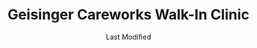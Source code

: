 ---
layout: location-page
date: Last Modified
description: "Local COVID-19 testing is available at Geisinger Careworks Walk-In Clinic in Bloomsburg, Pennsylvania, USA."
permalink: "locations/pennsylvania/bloomsburg/geisinger-careworks-walk-in-clinic/"
tags:
  - locations
  - pennsylvania
title: Geisinger Careworks Walk-In Clinic
uniqueName: geisinger-careworks-walk-in-clinic
state: Pennsylvania
stateAbbr: PA
hood: "Bloomsburg"
address: "425 E 1st St"
city: "Bloomsburg"
zip: "17815"
zipsNearby: "16820 16822 16832 16848 16852 16854 16872 16875 16882 19501 17501 18210 18011 18101 18102 18103 18104 18105 18106 18109 18195 17810 18320 18211 17003 17720 18012 18403 17920 16911 18212 17921 17922 17721 19503 18214 18321 18014 18601 18216 17812 17843 17813 19505 17814 17878 19506 17005 18603 19507 19508 18610 19510 17815 17839 16912 19511 18030 17507 17923 18031 17925 18322 18813 17508 18814 18611 17010 17001 17011 17012 17089 18815 17724 17726 18032 17820 19516 18035 18410 18411 18218 17014 17728 16914 18219 18037 17016 17083 16917 17929 17930 18612 18690 17017 18414 18038 17821 17822 17018 18220 17517 17730 18816 17823 17836 18221 18222 17020 18614 17731 19519 18817 18046 18223 18330 17022 17023 17024 17521 18416 17824 18049 18098 18099 17025 17522 17549 17319 18419 18615 18420 19522 18051 18616 17931 17932 17934 17026 17827 18224 17933 18053 18331 17935 18617 17936 18424 17027 17028 16926 17030 17735 17032 19526 18427 18225 17101 17102 17103 17104 17105 17106 17107 17108 17109 17110 17111 17112 17113 17120 17121 17122 17123 17124 17125 17126 17127 17128 17129 17130 17140 17177 17829 18618 18201 18202 17938 18056 17830 17033 17034 18619 18824 17533 17737 17036 17831 18621 18622 17037 18433 17739 17723 17740 18434 18229 17038 18230 18231 19529 17039 17941 17833 18333 17834 18058 19530 18623 17742 18624 18625 17942 18232 18440 18626 18234 17835 18059 17943 17041 18828 17042 17046 19533 18235 18001 18002 18003 18627 17043 19534 18829 17837 16930 19535 17744 17543 17045 17944 17745 17945 17840 17747 18334 18628 17946 17048 19536 18237 17049 17841 17748 17749 17750 18062 17948 17949 16932 17545 17832 17951 17952 17053 19538 17050 17055 18629 19539 18630 17056 17842 17953 17057 17058 17844 17883 17059 18631 18632 17061 17062 17751 17767 17845 17846 18239 17847 17954 19540 19541 18832 17850 17752 17754 16938 16939 18444 19544 17851 17064 17552 17853 18344 17957 17756 17758 17067 18634 18065 18635 18240 18833 17855 19545 17068 17069 17070 17072 17073 17959 17074 17960 18066 18446 18067 17857 18636 17858 18241 17076 18068 19547 18447 18448 18242 17077 17859 18069 17961 18071 17078 18244 17860 17861 18452 17862 17564 17762 17080 17963 17964 18640 18641 18642 18643 18644 18651 18347 18348 18349 18350 18346 17965 19549 17082 17864 17865 17901 17974 18245 17763 18653 17966 19601 19602 19603 19604 19605 19606 19607 19608 19609 19610 19611 19612 17567 17867 18352 19550 17569 17085 17570 17086 17087 17967 17868 17765 19551 18246 18837 17968 17970 18247 18353 17088 18078 17972 18354 18355 18501 18502 18503 18504 18505 18507 18508 18509 18510 18512 18515 18517 18518 18519 18540 18577 17870 17866 17872 17876 19554 18654 17976 18248 17090 18655 19555 17768 18079 18080 18843 18460 17978 18844 18463 17578 18845 19559 18249 18846 17093 18250 17979 17801 17877 18656 17880 18370 18251 16945 18252 18372 19560 17094 18466 19562 18848 17980 18086 17981 18254 17881 18087 17771 17882 16910 16947 18657 17772 17982 18850 17774 19564 18088 18660 17884 17776 17777 18471 18255 17885 19565 17856 17886 18256 17887 18052 18661 17097 17888 18602 18701 18702 18703 18704 18705 18706 18707 18708 18709 18710 18711 18762 18764 18765 18766 18767 18769 18773 17701 17702 17703 17705 17098 18091 17889 19567 17779 18853 18854 17985 18092 19640 17008 17091 17773 18175 18514 18522" 
mapUrl: "http://maps.apple.com/?q=Geisinger+Careworks+Walk-In+Clinic&address=425+E+1st+St,Bloomsburg,Pennsylvania,17815"
locationType: Please contact for drive-thru/walk-in availability.
phone: "570-416-1890"
website: "https://www.geisinger.org/health-and-wellness/wellness-articles/2020/03/26/17/20/covid-19-whos-at-risk-and-should-i-get-tested"
onlineBooking: undefined
closed: undefined
closedUpdate: April 21st, 2020
notes: "By appointment only. Requires doctor's referral. Requires phone screen."
days: Weekdays
hours: 8AM-8PM
ctaMessage: Learn more
ctaUrl: "https://www.geisinger.org/health-and-wellness/wellness-articles/2020/03/26/17/20/covid-19-whos-at-risk-and-should-i-get-tested"
---